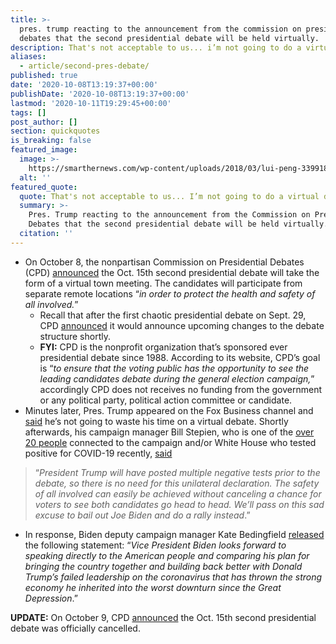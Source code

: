 ```yaml
---
title: >-
  pres. trump reacting to the announcement from the commission on presidential
  debates that the second presidential debate will be held virtually.
description: That's not acceptable to us... i’m not going to do a virtual debate.
aliases:
  - article/second-pres-debate/
published: true
date: '2020-10-08T13:19:37+00:00'
publishDate: '2020-10-08T13:19:37+00:00'
lastmod: '2020-10-11T19:29:45+00:00'
tags: []
post_author: []
section: quickquotes
is_breaking: false
featured_image:
  image: >-
    https://smarthernews.com/wp-content/uploads/2018/03/lui-peng-339918-unsplash-scaled.jpg
  alt: ''
featured_quote:
  quote: That's not acceptable to us... I’m not going to do a virtual debate.
  summary: >-
    Pres. Trump reacting to the announcement from the Commission on Presidential
    Debates that the second presidential debate will be held virtually.
  citation: ''
---
```

*   On October 8, the nonpartisan Commission on Presidential Debates (CPD) [announced](\"https://www.debates.org/2020/10/08/cpd-announces-second-presidential-debate-will-be-virtual/\") the Oct. 15th second presidential debate will take the form of a virtual town meeting. The candidates will participate from separate remote locations “_in order to protect the health and safety of all involved._”
    *   Recall that after the first chaotic presidential debate on Sept. 29,  CPD [announced](\"https://smarthernews.com/article/debate-change/\") it would announce upcoming changes to the debate structure shortly.
    *   **FYI:** CPD is the nonprofit organization that’s sponsored ever presidential debate since 1988. According to its website, CPD’s goal is “_to ensure that the voting public has the opportunity to see the leading candidates debate during the general election campaign,_” accordingly CPD does not receives no funding from the government or any political party, political action committee or candidate.
*   Minutes later, Pres. Trump appeared on the Fox Business channel and [said](\"https://www.foxbusiness.com/politics/trump-virtual-debate-wont-participate-coronavirus-maria-bartiromo-interview\") he’s not going to waste his time on a virtual debate. Shortly afterwards, his campaign manager Bill Stepien, who is one of the [over 20 people](\"https://abcnews.go.com/Politics/34-people-connected-white-house-previously-infected-coronavirus/story?id=73487381\") connected to the campaign and/or White House who tested positive for COVID-19 recently, [said](\"https://www.npr.org/2020/10/08/921538492/second-presidential-debate-to-be-virtual-commission-says\")

> “_President Trump will have posted multiple negative tests prior to the debate, so there is no need for this unilateral declaration. The safety of all involved can easily be achieved without canceling a chance for voters to see both candidates go head to head. We’ll pass on this sad excuse to bail out Joe Biden and do a rally instead_.”

*   In response, Biden deputy campaign manager Kate Bedingfield [released](\"https://www.npr.org/2020/10/08/921538492/second-presidential-debate-to-be-virtual-commission-says\") the following statement: “_Vice President Biden looks forward to speaking directly to the American people and comparing his plan for bringing the country together and building back better with Donald Trump’s failed leadership on the coronavirus that has thrown the strong economy he inherited into the worst downturn since the Great Depression_.”

**UPDATE:** On October 9, CPD [announced](\"https://www.debates.org/2020/10/09/statement-by-the-commission-on-presidential-debates-cpd-october-15-presidential-debate-will-not-proceed/\") the Oct. 15th second presidential debate was officially cancelled.